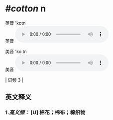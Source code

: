 # ***\#cotton*** n
英音 'kɒtn  
英音
<audio src="./media/cotton-B.aac" controls="controls"></audio>

美音 'kɑːtn  
美音
<audio src="./media/cotton.aac" controls="controls"></audio>



| 词频 3 |  

英文释义
---
### 1.*高义频：* **[U] 棉花；棉布；棉织物**  


